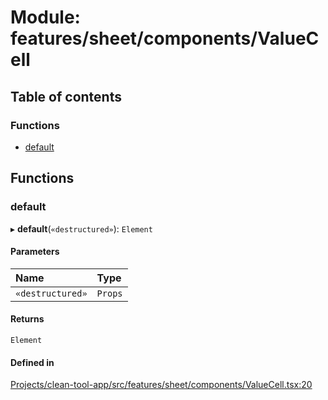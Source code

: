 # Module: features/sheet/components/ValueCell

## Table of contents

### Functions

- [default](../wiki/features.sheet.components.ValueCell#default)

## Functions

### default

▸ **default**(`«destructured»`): `Element`

#### Parameters

| Name | Type |
| :------ | :------ |
| `«destructured»` | `Props` |

#### Returns

`Element`

#### Defined in

[Projects/clean-tool-app/src/features/sheet/components/ValueCell.tsx:20](https://github.com/yuckyh/clean-tool-app/)
